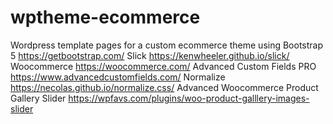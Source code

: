 # wptheme-ecommerce
Wordpress template pages for a custom ecommerce theme using 
Bootstrap 5 https://getbootstrap.com/
Slick https://kenwheeler.github.io/slick/ 
Woocommerce https://woocommerce.com/
Advanced Custom Fields PRO https://www.advancedcustomfields.com/
Normalize https://necolas.github.io/normalize.css/
Advanced Woocommerce Product Gallery Slider https://wpfavs.com/plugins/woo-product-galllery-images-slider

